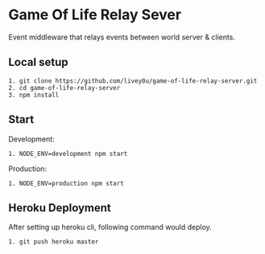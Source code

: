 # Game Of Life Relay Sever

Event middleware that relays events between world server & clients.

## Local setup

	1. git clone https://github.com/livey0u/game-of-life-relay-server.git
	2. cd game-of-life-relay-server
	3. npm install


## Start

Development:

	1. NODE_ENV=development npm start
	

Production:

	1. NODE_ENV=production npm start

## Heroku Deployment

After setting up heroku cli, following command would deploy.

	1. git push heroku master


